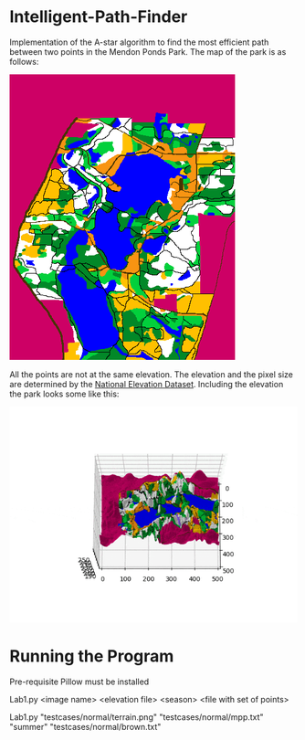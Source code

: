 # Intelligent-Path-Finder
Implementation of the A-star algorithm to find the most efficient
path between two points in the Mendon Ponds Park. The map of the park
is as follows:

![alt text](/testcases/normal/terrain.png)

All the points are not at the same elevation. The elevation and 
the pixel size are determined by the [National Elevation Dataset](http://www.sciencebase.gov/catalog/item/4f70a58ce4b058caae3f8ddb).
Including the elevation the park looks some like this:

![alt text](/terrain.gif)




# Running the Program

Pre-requisite Pillow must be installed

Lab1.py \<image name> \<elevation file> \<season> \<file with set of points>


Lab1.py "testcases/normal/terrain.png" "testcases/normal/mpp.txt" "summer"
"testcases/normal/brown.txt"
